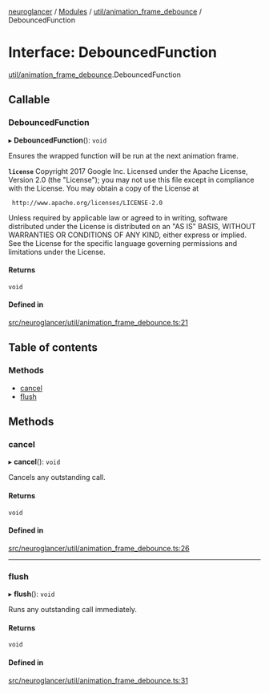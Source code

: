 [neuroglancer](../README.md) / [Modules](../modules.md) / [util/animation\_frame\_debounce](../modules/util_animation_frame_debounce.md) / DebouncedFunction

# Interface: DebouncedFunction

[util/animation_frame_debounce](../modules/util_animation_frame_debounce.md).DebouncedFunction

## Callable

### DebouncedFunction

▸ **DebouncedFunction**(): `void`

Ensures the wrapped function will be run at the next animation frame.

**`license`**
Copyright 2017 Google Inc.
Licensed under the Apache License, Version 2.0 (the "License");
you may not use this file except in compliance with the License.
You may obtain a copy of the License at

     http://www.apache.org/licenses/LICENSE-2.0

Unless required by applicable law or agreed to in writing, software
distributed under the License is distributed on an "AS IS" BASIS,
WITHOUT WARRANTIES OR CONDITIONS OF ANY KIND, either express or implied.
See the License for the specific language governing permissions and
limitations under the License.

#### Returns

`void`

#### Defined in

[src/neuroglancer/util/animation_frame_debounce.ts:21](https://github.com/ActiveBrainAtlas2/neuroglancer/blob/1beb5d34/src/neuroglancer/util/animation_frame_debounce.ts#L21)

## Table of contents

### Methods

- [cancel](util_animation_frame_debounce.DebouncedFunction.md#cancel)
- [flush](util_animation_frame_debounce.DebouncedFunction.md#flush)

## Methods

### cancel

▸ **cancel**(): `void`

Cancels any outstanding call.

#### Returns

`void`

#### Defined in

[src/neuroglancer/util/animation_frame_debounce.ts:26](https://github.com/ActiveBrainAtlas2/neuroglancer/blob/1beb5d34/src/neuroglancer/util/animation_frame_debounce.ts#L26)

___

### flush

▸ **flush**(): `void`

Runs any outstanding call immediately.

#### Returns

`void`

#### Defined in

[src/neuroglancer/util/animation_frame_debounce.ts:31](https://github.com/ActiveBrainAtlas2/neuroglancer/blob/1beb5d34/src/neuroglancer/util/animation_frame_debounce.ts#L31)
